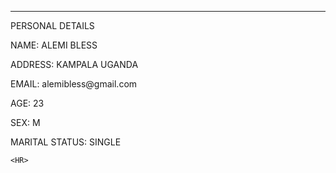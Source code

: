 <html lang="en">
<head>
   <meta charset="UTF-8">
   <title></title>
</head>
<body>
<hr>
<!-- personal details -->
	<h>PERSONAL DETAILS</h>
			<p>NAME: ALEMI BLESS</p>
			<p>ADDRESS: KAMPALA UGANDA</p>
			<p>EMAIL: alemibless@gmail.com</p>
			<p>AGE: 23</p>
			<p>SEX: M</p>
			<p>MARITAL STATUS: SINGLE</p>

	<HR>
</body>
</html>
